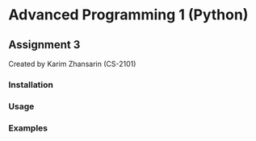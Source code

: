 # Advanced Programming 1 (Python)
## Assignment 3
Created by Karim Zhansarin (CS-2101)

### Installation

### Usage

### Examples
